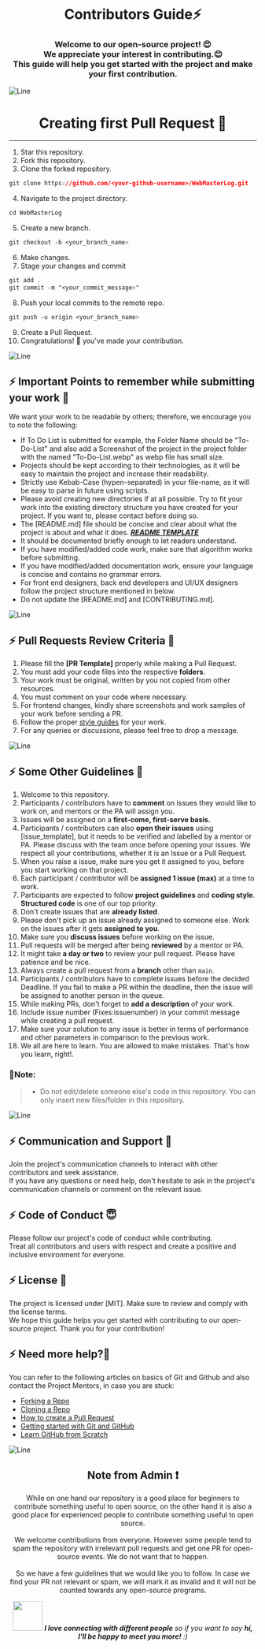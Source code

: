 <h1 align="center">Contributors Guide⚡ </h1>
<h3 align="center">Welcome to our open-source project! 😍<br> We appreciate your interest in contributing.😊 <br>This guide will help you get started with the project and make your first contribution.</h3>

![Line](https://github.com/Avdhesh-Varshney/WebMasterLog/assets/114330097/4b78510f-a941-45f8-a9d5-80ed0705e847)

<h1 align="center">Creating first Pull Request 🌟</h1>

---
1. Star this repository.
2. Fork this repository.
3. Clone the forked repository.
```css
git clone https://github.com/<your-github-username>/WebMasterLog.git
```
  
4. Navigate to the project directory.
```py
cd WebMasterLog
```
5. Create a new branch.
```css
git checkout -b <your_branch_name>
```
6. Make changes.
7. Stage your changes and commit
```css
git add .
git commit -m "<your_commit_message>"
```
8. Push your local commits to the remote repo.
```css
git push -u origin <your_branch_name>
```
9. Create a Pull Request.
10. Congratulations! 🎉 you've made your contribution.


![Line](https://github.com/Avdhesh-Varshney/WebMasterLog/assets/114330097/4b78510f-a941-45f8-a9d5-80ed0705e847)


## :zap: Important Points to remember while submitting your work 📍 

We want your work to be readable by others; therefore, we encourage you to note the following:

- If To Do List is submitted for example, the Folder Name should be "To-Do-List" and also add a Screenshot of the project in the project folder with the named "To-Do-List.webp" as webp file has small size.
- Projects should be kept according to their technologies, as it will be easy to maintain the project and increase their readability.
- Strictly use Kebab-Case (hypen-separated) in your file-name, as it will be easy to parse in future using scripts.
- Please avoid creating new directories if at all possible. Try to fit your work into the existing directory structure you have created for your project. If you want to, please contact before doing so.
- The [README.md] file should be concise and clear about what the project is about and what it does. [***README TEMPLATE***](https://github.com/Avdhesh-Varshney/WebMasterLog/blob/main/.github/PROJECT-README-TEMPLATE.md)
- It should be documented briefly enough to let readers understand. 
- If you have modified/added code work, make sure that algorithm works before submitting.
- If you have modified/added documentation work, ensure your language is concise and contains no grammar errors.
- For front end designers, back end developers and UI/UX designers follow the project structure mentioned in below.
- Do not update the [README.md] and [CONTRIBUTING.md].


![Line](https://github.com/Avdhesh-Varshney/WebMasterLog/assets/114330097/4b78510f-a941-45f8-a9d5-80ed0705e847)


## :zap: Pull Requests Review Criteria 🧲 

1. Please fill the **[PR Template]** properly while making a Pull Request.
2. You must add your code files into the respective **folders**.
3. Your work must be original, written by you not copied from other resources.
4. You must comment on your code where necessary.
4. For frontend changes, kindly share screenshots and work samples of your work before sending a PR.
5. Follow the proper [style guides](https://google.github.io/styleguide/) for your work.
6. For any queries or discussions, please feel free to drop a message.


![Line](https://github.com/Avdhesh-Varshney/WebMasterLog/assets/114330097/4b78510f-a941-45f8-a9d5-80ed0705e847)


## :zap: Some Other Guidelines 🔑 

1. Welcome to this repository.
2. Participants / contributors have to **comment** on issues they would like to work on, and mentors or the PA will assign you.
3. Issues will be assigned on a **first-come, first-serve basis.**
4. Participants / contributors can also **open their issues** using [issue_template], but it needs to be verified and labelled by a mentor or PA. Please discuss with the team once before opening your issues. We respect all your contributions, whether it is an Issue or a Pull Request.
5. When you raise a issue, make sure you get it assigned to you, before you start working on that project.
6. Each participant / contributor will be **assigned 1 issue (max)** at a time to work.
7. Participants are expected to follow **project guidelines** and **coding style**. **Structured code** is one of our top priority.
8. Don't create issues that are **already listed**.
9. Please don't pick up an issue already assigned to someone else. Work on the issues after it gets **assigned to you**.
10. Make sure you **discuss issues** before working on the issue.
11. Pull requests will be merged after being **reviewed** by a mentor or PA.
12. It might take **a day or two** to review your pull request. Please have patience and be nice.
13. Always create a pull request from a **branch** other than `main`.
14. Participants / contributors have to complete issues before the decided Deadline. If you fail to make a PR within the deadline, then the issue will be assigned to another person in the queue.
15. While making PRs, don't forget to **add a description** of your work.
16. Include issue number (Fixes:issuenumber) in your commit message while creating a pull request.
17. Make sure your solution to any issue is better in terms of performance and other parameters in comparison to the previous work.
18. We all are here to learn. You are allowed to make mistakes. That's how you learn, right!.


### 🔨Note:

> - Do not edit/delete someone else's code in this repository. You can only insert new files/folder in this repository.


![Line](https://github.com/Avdhesh-Varshney/WebMasterLog/assets/114330097/4b78510f-a941-45f8-a9d5-80ed0705e847)


## :zap: Communication and Support 💬
Join the project's communication channels to interact with other contributors and seek assistance.</br>If you have any questions or need help, don't hesitate to ask in the project's communication channels or comment on the relevant issue.

## :zap: Code of Conduct 😇
Please follow our project's code of conduct while contributing.</br>Treat all contributors and users with respect and create a positive and inclusive environment for everyone.

## :zap: License 📄
The project is licensed under [MIT]. Make sure to review and comply with the license terms.</br>We hope this guide helps you get started with contributing to our open-source project. Thank you for your contribution!

## :zap: Need more help?🤔

You can refer to the following articles on basics of Git and Github and also contact the Project Mentors, in case you are stuck:

- [Forking a Repo](https://help.github.com/en/github/getting-started-with-github/fork-a-repo)
- [Cloning a Repo](https://help.github.com/en/desktop/contributing-to-projects/creating-an-issue-or-pull-request)
- [How to create a Pull Request](https://opensource.com/article/19/7/create-pull-request-github)
- [Getting started with Git and GitHub](https://towardsdatascience.com/getting-started-with-git-and-github-6fcd0f2d4ac6)
- [Learn GitHub from Scratch](https://lab.github.com/githubtraining/introduction-to-github)


![Line](https://github.com/Avdhesh-Varshney/WebMasterLog/assets/114330097/4b78510f-a941-45f8-a9d5-80ed0705e847)


<h2 align="center">Note from Admin ❗</h2>
<p align="center">While on one hand our repository is a good place for beginners to contribute something useful to open source, on the other hand it is also a good place for experienced people to contribute something useful to open source.</br></br>We welcome contributions from everyone. However some people tend to spam the repository with irrelevant pull requests and get one PR for open-source events. We do not want that to happen.</br></br>So we have a few guidelines that we would like you to follow. In case we find your PR not relevant or spam, we will mark it as invalid and it will not be counted towards any open-source programs.</p>

<div align="center">
  <img src="https://media.giphy.com/media/LnQjpWaON8nhr21vNW/giphy.gif" width="60"> <em><b>I love connecting with different people</b> so if you want to say <b>hi, I'll be happy to meet you more!</b> :)</em>
</div>
